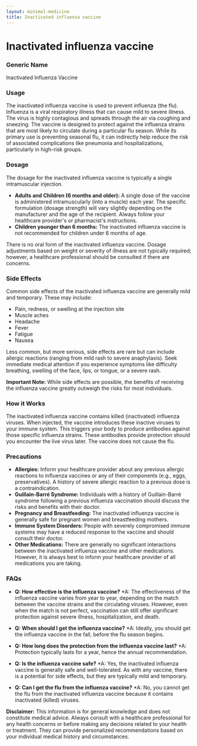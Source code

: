```yaml
---
layout: minimal-medicine
title: Inactivated influenza vaccine
---
```


# Inactivated influenza vaccine
### Generic Name
Inactivated Influenza Vaccine

### Usage
The inactivated influenza vaccine is used to prevent influenza (the flu).  Influenza is a viral respiratory illness that can cause mild to severe illness.  The virus is highly contagious and spreads through the air via coughing and sneezing.  The vaccine is designed to protect against the influenza strains that are most likely to circulate during a particular flu season.  While its primary use is preventing seasonal flu, it can indirectly help reduce the risk of associated complications like pneumonia and hospitalizations, particularly in high-risk groups.


### Dosage
The dosage for the inactivated influenza vaccine is typically a single intramuscular injection.  

* **Adults and Children (6 months and older):**  A single dose of the vaccine is administered intramuscularly (into a muscle) each year.  The specific formulation (dosage strength) will vary slightly depending on the manufacturer and the age of the recipient.  Always follow your healthcare provider's or pharmacist's instructions.
* **Children younger than 6 months:** The inactivated influenza vaccine is not recommended for children under 6 months of age.

There is no oral form of the inactivated influenza vaccine.  Dosage adjustments based on weight or severity of illness are not typically required; however, a healthcare professional should be consulted if there are concerns.


### Side Effects
Common side effects of the inactivated influenza vaccine are generally mild and temporary. These may include:

* Pain, redness, or swelling at the injection site
* Muscle aches
* Headache
* Fever
* Fatigue
* Nausea

Less common, but more serious, side effects are rare but can include allergic reactions (ranging from mild rash to severe anaphylaxis).  Seek immediate medical attention if you experience symptoms like difficulty breathing, swelling of the face, lips, or tongue, or a severe rash.

**Important Note:** While side effects are possible, the benefits of receiving the influenza vaccine greatly outweigh the risks for most individuals.


### How it Works
The inactivated influenza vaccine contains killed (inactivated) influenza viruses.  When injected, the vaccine introduces these inactive viruses to your immune system.  This triggers your body to produce antibodies against those specific influenza strains.  These antibodies provide protection should you encounter the live virus later. The vaccine does not cause the flu.


### Precautions
* **Allergies:**  Inform your healthcare provider about any previous allergic reactions to influenza vaccines or any of their components (e.g., eggs, preservatives).  A history of severe allergic reaction to a previous dose is a contraindication.
* **Guillain-Barré Syndrome:** Individuals with a history of Guillain-Barré syndrome following a previous influenza vaccination should discuss the risks and benefits with their doctor.
* **Pregnancy and Breastfeeding:** The inactivated influenza vaccine is generally safe for pregnant women and breastfeeding mothers.
* **Immune System Disorders:**  People with severely compromised immune systems may have a reduced response to the vaccine and should consult their doctor.
* **Other Medications:**  There are generally no significant interactions between the inactivated influenza vaccine and other medications.  However, it is always best to inform your healthcare provider of all medications you are taking.


### FAQs

* **Q: How effective is the influenza vaccine?**
    *A: The effectiveness of the influenza vaccine varies from year to year, depending on the match between the vaccine strains and the circulating viruses.  However, even when the match is not perfect, vaccination can still offer significant protection against severe illness, hospitalization, and death.

* **Q: When should I get the influenza vaccine?**
    *A: Ideally, you should get the influenza vaccine in the fall, before the flu season begins.

* **Q: How long does the protection from the influenza vaccine last?**
    *A: Protection typically lasts for a year, hence the annual recommendation.

* **Q: Is the influenza vaccine safe?**
    *A:  Yes, the inactivated influenza vaccine is generally safe and well-tolerated.  As with any vaccine, there is a potential for side effects, but they are typically mild and temporary.

* **Q: Can I get the flu from the influenza vaccine?**
    *A: No, you cannot get the flu from the inactivated influenza vaccine because it contains inactivated (killed) viruses.


**Disclaimer:**  This information is for general knowledge and does not constitute medical advice.  Always consult with a healthcare professional for any health concerns or before making any decisions related to your health or treatment.  They can provide personalized recommendations based on your individual medical history and circumstances.
